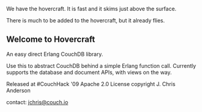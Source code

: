 We have the hovercraft. It is fast and it skims just above the surface.

There is much to be added to the hovercraft, but it already flies.

## Welcome to Hovercraft

An easy direct Erlang CouchDB library.

Use this to abstract CouchDB behind a simple Erlang function call. Currently supports the database and document APIs, with views on the way.

Released at #CouchHack '09
Apache 2.0 License 
copyright J. Chris Anderson

contact: jchris@couch.io
